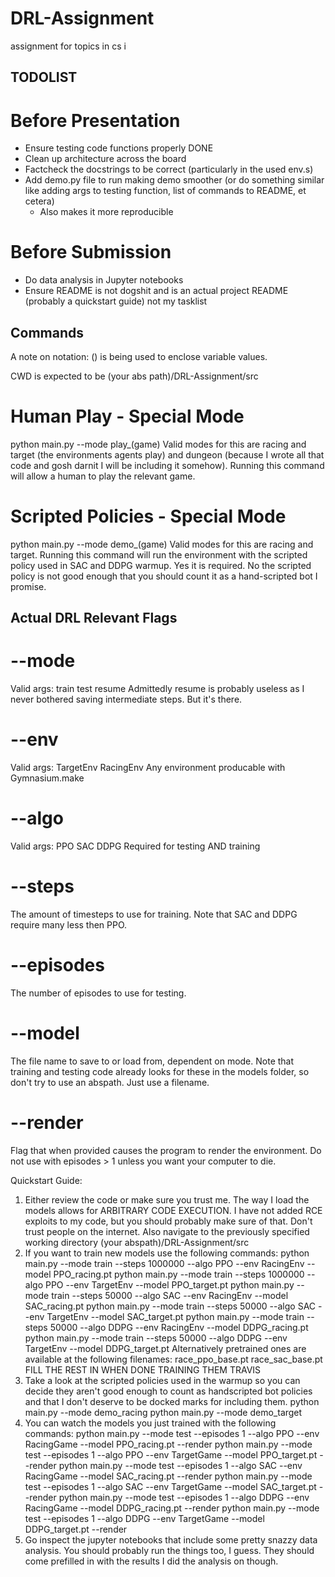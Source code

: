 # DRL-Assignment
assignment for topics in cs i

## TODOLIST
# Before Presentation
- Ensure testing code functions properly DONE
- Clean up architecture across the board
- Factcheck the docstrings to be correct (particularly in the used env.s)
- Add demo.py file to run making demo smoother (or do something similar like adding args to testing function, list of commands to README, et cetera)
    - Also makes it more reproducible

# Before Submission
- Do data analysis in Jupyter notebooks
- Ensure README is not dogshit and is an actual project README (probably a quickstart guide) not my tasklist

## Commands
A note on notation: () is being used to enclose variable values.

CWD is expected to be (your abs path)/DRL-Assignment/src

# Human Play - Special Mode
python main.py --mode play_(game)
Valid modes for this are racing and target (the environments agents play) and dungeon (because I wrote all that code and gosh darnit I will be including it somehow).
Running this command will allow a human to play the relevant game.

# Scripted Policies - Special Mode
python main.py --mode demo_(game)
Valid modes for this are racing and target.
Running this command will run the environment with the scripted policy used in SAC and DDPG warmup. Yes it is required. No the scripted policy is not good enough that you should count it as a hand-scripted bot I promise.

## Actual DRL Relevant Flags
# --mode
Valid args:
    train
    test
    resume
Admittedly resume is probably useless as I never bothered saving intermediate steps. But it's there.
# --env
Valid args:
    TargetEnv
    RacingEnv
    Any environment producable with Gymnasium.make
# --algo
Valid args:
    PPO
    SAC
    DDPG
Required for testing AND training
# --steps
The amount of timesteps to use for training. Note that SAC and DDPG require many less then PPO.
# --episodes
The number of episodes to use for testing.
# --model
The file name to save to or load from, dependent on mode. Note that training and testing code already looks for these in the models folder, so don't try to use an abspath. Just use a filename.
# --render
Flag that when provided causes the program to render the environment. Do not use with episodes > 1 unless you want your computer to die.

Quickstart Guide:
1. Either review the code or make sure you trust me. The way I load the models allows for ARBITRARY CODE EXECUTION. I have not added RCE exploits to my code, but you should probably make sure of that. Don't trust people on the internet. Also navigate to the previously specified working directory (your abspath)/DRL-Assignment/src
2. If you want to train new models use the following commands:
python main.py --mode train --steps 1000000 --algo PPO --env RacingEnv --model PPO_racing.pt
python main.py --mode train --steps 1000000 --algo PPO --env TargetEnv --model PPO_target.pt
python main.py --mode train --steps 50000 --algo SAC --env RacingEnv --model SAC_racing.pt
python main.py --mode train --steps 50000 --algo SAC --env TargetEnv --model SAC_target.pt
python main.py --mode train --steps 50000 --algo DDPG --env RacingEnv --model DDPG_racing.pt
python main.py --mode train --steps 50000 --algo DDPG --env TargetEnv --model DDPG_target.pt
Alternatively pretrained ones are available at the following filenames:
race_ppo_base.pt
race_sac_base.pt
FILL THE REST IN WHEN DONE TRAINING THEM TRAVIS
3. Take a look at the scripted policies used in the warmup so you can decide they aren't good enough to count as handscripted bot policies and that I don't deserve to be docked marks for including them.
python main.py --mode demo_racing
python main.py --mode demo_target
4. You can watch the models you just trained with the following commands:
python main.py --mode test --episodes 1 --algo PPO --env RacingGame --model PPO_racing.pt --render
python main.py --mode test --episodes 1 --algo PPO --env TargetGame --model PPO_target.pt --render
python main.py --mode test --episodes 1 --algo SAC --env RacingGame --model SAC_racing.pt --render
python main.py --mode test --episodes 1 --algo SAC --env TargetGame --model SAC_target.pt --render
python main.py --mode test --episodes 1 --algo DDPG --env RacingGame --model DDPG_racing.pt --render
python main.py --mode test --episodes 1 --algo DDPG --env TargetGame --model DDPG_target.pt --render
5. Go inspect the jupyter notebooks that include some pretty snazzy data analysis. You should probably run the things too, I guess. They should come prefilled in with the results I did the analysis on though.

